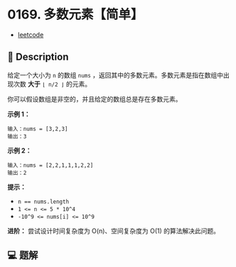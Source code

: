 # 0169. 多数元素【简单】

- [leetcode](https://leetcode.cn/problems/majority-element/)

## 📝 Description

给定一个大小为 `n` 的数组 `nums` ，返回其中的多数元素。多数元素是指在数组中出现次数 **大于** `⌊ n/2 ⌋` 的元素。

你可以假设数组是非空的，并且给定的数组总是存在多数元素。

**示例 1：**
```
输入：nums = [3,2,3]
输出：3
```
**示例 2：**
```
输入：nums = [2,2,1,1,1,2,2]
输出：2
```

**提示：**

- `n == nums.length`
- `1 <= n <= 5 * 10^4`
- `-10^9 <= nums[i] <= 10^9`

**进阶：** 尝试设计时间复杂度为 O(n)、空间复杂度为 O(1) 的算法解决此问题。

## 💻 题解